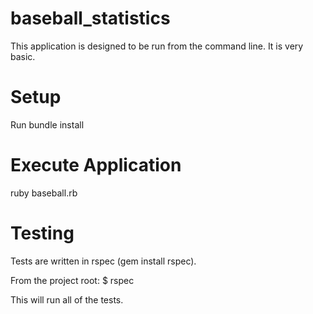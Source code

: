 baseball_statistics
===================
This application is designed to be run from the command line.  It is very basic.


Setup
=====
Run bundle install

Execute Application
===================
ruby baseball.rb


Testing
=======

Tests are written in rspec (gem install rspec).

From the project root:
$ rspec

This will run all of the tests.
